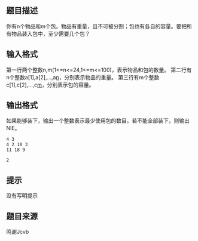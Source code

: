 


## 题目描述
你有n个物品和m个包。物品有重量，且不可被分割；包也有各自的容量。要把所有物品装入包中，至少需要几个包？
## 输入格式
第一行两个整数n,m(1<=n<=24,1<=m<=100)，表示物品和包的数量。
第二行有n个整数a[1],a[2],…,a[n](1<=a[i]<=10^8)，分别表示物品的重量。
第三行有m个整数c[1],c[2],…,c[m](1<=c[i]<=10^8)，分别表示包的容量。
## 输出格式
如果能够装下，输出一个整数表示最少使用包的数目。若不能全部装下，则输出NIE。

```input1
4 3
4 2 10 3
11 18 9

```

```output1
2
```

## 提示
没有写明提示
## 题目来源
鸣谢Jcvb


